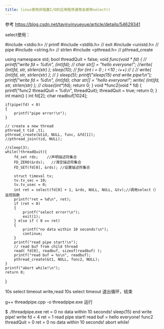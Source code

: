 ```yaml
---
title: linux使用非阻塞I/O的应用程序通常会使用select()
---
```

参考
https://blog.csdn.net/tayinyinyueyue/article/details/54629341


select使用：

#include <stdio.h> // printf
#include <stdlib.h> // exit
#include <unistd.h> // pipe
#include <string.h> // strlen
#include <pthread.h> // pthread_create
  
using namespace std;
bool threadQuit = false;
void *func(void * fd)
{
    // printf("write fd = %d\n", *(int*)fd);
    // char str[] = "hello everyone!";
    //write( *(int*)fd, str, strlen(str) );
    sleep(10);
    // for (int i = 0 ; i <10 ; i++)
    // {
    //     write( *(int*)fd, str, strlen(str) );
    // }
    sleep(5);
    printf("sleep(15) end write pipe!\n");
    printf("write fd = %d\n", *(int*)fd);
    char str[] = "hello everyone!";
    write( *(int*)fd, str, strlen(str) );
    // close(*(int*)fd);
    return 0;
}
void *func2(void * fd)
{
    printf("func2 threadQuit = %d\n", threadQuit);
    threadQuit = true;
    return 0;
}  
int main()
{
    int fd[2];
    char readbuf[1024];

    if(pipe(fd) < 0)
    {
        printf("pipe error!\n");
    }

    // create a new thread
    pthread_t tid ,t1;
    pthread_create(&tid, NULL, func, &fd[1]);
    //pthread_join(tid, NULL);

    //sleep(3);
    while(!threadQuit){
        fd_set rds;    //声明描述符集合
        FD_ZERO(&rds);   //清空描述符集合
        FD_SET(fd[0], &rds); //设置描述符集合

        struct timeval tv;
        tv.tv_sec = 10;
        tv.tv_usec = 0;
        int ret = select(fd[0] + 1, &rds, NULL, NULL, &tv);//调用select（）监控函数
        printf("ret = %d\n", ret);
        if (ret < 0)  
        {
            printf("select error!\n");
            exit(1);
        } else if ( 0 == ret)  
        {
            printf("no data within 10 seconds!\n");
            continue;
        }
        printf("read pipe start!\n");
        // read buf from child thread
        read( fd[0], readbuf, sizeof(readbuf) );
        printf("read buf = %s\n", readbuf);
        pthread_create(&t1, NULL, func2, NULL);
    }
    printf("abort while!\n");
    return 0;
}

10s select timeout
write,read
10s select timeout
退出循环，结束

g++ threadpipe.cpp -o threadpipe.exe
运行

$ ./threadpipe.exe
ret = 0
no data within 10 seconds!
sleep(15) end write pipe!
write fd = 4
ret = 1
read pipe start!
read buf = hello everyone!
func2 threadQuit = 0
ret = 0
no data within 10 seconds!
abort while!


